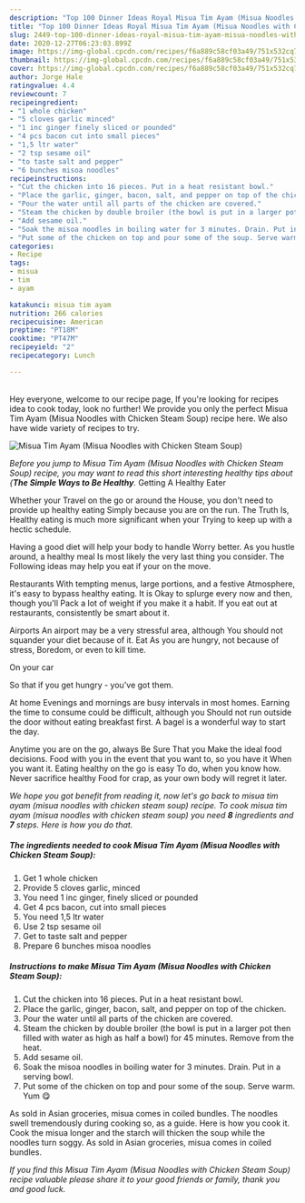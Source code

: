 ```yaml
---
description: "Top 100 Dinner Ideas Royal Misua Tim Ayam (Misua Noodles with Chicken Steam Soup)"
title: "Top 100 Dinner Ideas Royal Misua Tim Ayam (Misua Noodles with Chicken Steam Soup)"
slug: 2449-top-100-dinner-ideas-royal-misua-tim-ayam-misua-noodles-with-chicken-steam-soup
date: 2020-12-27T06:23:03.899Z
image: https://img-global.cpcdn.com/recipes/f6a889c58cf03a49/751x532cq70/misua-tim-ayam-misua-noodles-with-chicken-steam-soup-recipe-main-photo.jpg
thumbnail: https://img-global.cpcdn.com/recipes/f6a889c58cf03a49/751x532cq70/misua-tim-ayam-misua-noodles-with-chicken-steam-soup-recipe-main-photo.jpg
cover: https://img-global.cpcdn.com/recipes/f6a889c58cf03a49/751x532cq70/misua-tim-ayam-misua-noodles-with-chicken-steam-soup-recipe-main-photo.jpg
author: Jorge Hale
ratingvalue: 4.4
reviewcount: 7
recipeingredient:
- "1 whole chicken"
- "5 cloves garlic minced"
- "1 inc ginger finely sliced or pounded"
- "4 pcs bacon cut into small pieces"
- "1,5 ltr water"
- "2 tsp sesame oil"
- "to taste salt and pepper"
- "6 bunches misoa noodles"
recipeinstructions:
- "Cut the chicken into 16 pieces. Put in a heat resistant bowl."
- "Place the garlic, ginger, bacon, salt, and pepper on top of the chicken."
- "Pour the water until all parts of the chicken are covered."
- "Steam the chicken by double broiler (the bowl is put in a larger pot then filled with water as high as half a bowl) for 45 minutes. Remove from the heat."
- "Add sesame oil."
- "Soak the misoa noodles in boiling water for 3 minutes. Drain. Put in a serving bowl."
- "Put some of the chicken on top and pour some of the soup. Serve warm. Yum 😋"
categories:
- Recipe
tags:
- misua
- tim
- ayam

katakunci: misua tim ayam 
nutrition: 266 calories
recipecuisine: American
preptime: "PT18M"
cooktime: "PT47M"
recipeyield: "2"
recipecategory: Lunch

---
```

<br>
Hey everyone, welcome to our recipe page, If you're looking for recipes idea to cook today, look no further! We provide you only the perfect Misua Tim Ayam (Misua Noodles with Chicken Steam Soup) recipe here. We also have wide variety of recipes to try.
<br>


![Misua Tim Ayam (Misua Noodles with Chicken Steam Soup)](https://img-global.cpcdn.com/recipes/f6a889c58cf03a49/751x532cq70/misua-tim-ayam-misua-noodles-with-chicken-steam-soup-recipe-main-photo.jpg)

<i>Before you jump to Misua Tim Ayam (Misua Noodles with Chicken Steam Soup) recipe, you may want to read this short interesting healthy tips about {<strong>The Simple Ways to Be Healthy</strong>.</i>
Getting A Healthy Eater

Whether your Travel on the go or around the
House, you don't need to provide up healthy eating
Simply because you are on the run. The Truth Is,
Healthy eating is much more significant when your
Trying to keep up with a hectic schedule.

Having a good diet will help your body to handle
Worry better. As you hustle around, a healthy meal
Is most likely the very last thing you consider. The
Following ideas may help you eat if your on the move.

Restaurants
With tempting menus, large portions, and a festive
Atmosphere, it's easy to bypass healthy eating. It is 
Okay to splurge every now and then, though you'll
Pack a lot of weight if you make it a habit.
If you eat out at restaurants, consistently be smart
about it.

Airports
An airport may be a very stressful area, although
You should not squander your diet because of it. Eat
As you are hungry, not because of stress,
Boredom, or even to kill time.

On your car

So that if you get hungry - you've got them.

At home
Evenings and mornings are busy intervals in most homes.
Earning the time to consume could be difficult, although you
Should not run outside the door without eating breakfast
first. 
A bagel is a wonderful way to start the day.

Anytime you are on the go, always Be Sure That you
Make the ideal food decisions. 
Food with you in the event that you want to, so you have it
When you want it. Eating healthy on the go is easy
To do, when you know how. Never sacrifice healthy
Food for crap, as your own body will regret it later.


<i>We hope you got benefit from reading it, now let's go back to misua tim ayam (misua noodles with chicken steam soup) recipe. To cook misua tim ayam (misua noodles with chicken steam soup) you need <strong>8</strong> ingredients and <strong>7</strong> steps. Here is how you do that.
</i>

##### The ingredients needed to cook Misua Tim Ayam (Misua Noodles with Chicken Steam Soup):

1. Get 1 whole chicken
1. Provide 5 cloves garlic, minced
1. You need 1 inc ginger, finely sliced ​​or pounded
1. Get 4 pcs bacon, cut into small pieces
1. You need 1,5 ltr water
1. Use 2 tsp sesame oil
1. Get to taste salt and pepper
1. Prepare 6 bunches misoa noodles


##### Instructions to make Misua Tim Ayam (Misua Noodles with Chicken Steam Soup):

1. Cut the chicken into 16 pieces. Put in a heat resistant bowl.
1. Place the garlic, ginger, bacon, salt, and pepper on top of the chicken.
1. Pour the water until all parts of the chicken are covered.
1. Steam the chicken by double broiler (the bowl is put in a larger pot then filled with water as high as half a bowl) for 45 minutes. Remove from the heat.
1. Add sesame oil.
1. Soak the misoa noodles in boiling water for 3 minutes. Drain. Put in a serving bowl.
1. Put some of the chicken on top and pour some of the soup. Serve warm. Yum 😋


As sold in Asian groceries, misua comes in coiled bundles. The noodles swell tremendously during cooking so, as a guide. Here is how you cook it. Cook the misua longer and the starch will thicken the soup while the noodles turn soggy. As sold in Asian groceries, misua comes in coiled bundles. 

<i>If you find this Misua Tim Ayam (Misua Noodles with Chicken Steam Soup) recipe valuable please share it to your good friends or family, thank you and good luck.</i>
